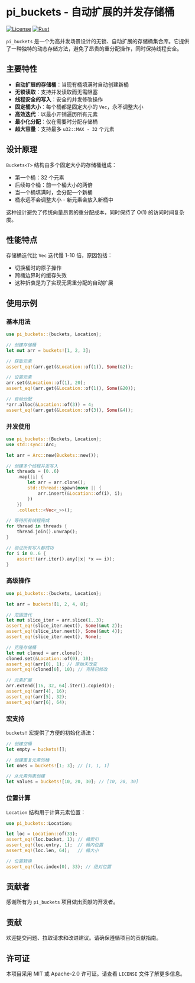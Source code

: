 # pi_buckets - 自动扩展的并发存储桶

[![License](https://img.shields.io/badge/license-MIT%2FApache--2.0-blue.svg)](https://github.com/yourusername/pi_buckets)
[![Rust](https://img.shields.io/badge/rust-nightly-red.svg)](https://www.rust-lang.org)

`pi_buckets` 是一个为高并发场景设计的无锁、自动扩展的存储桶集合库。它提供了一种独特的动态存储方法，避免了昂贵的重分配操作，同时保持线程安全。

## 主要特性

- **自动扩展的存储桶**：当现有桶填满时自动创建新桶
- **无锁读取**：支持并发读取而无需阻塞
- **线程安全的写入**：安全的并发修改操作
- **固定桶大小**：每个桶都是固定大小的 `Vec`，永不调整大小
- **高效迭代**：以最小开销遍历所有元素
- **最小化分配**：仅在需要时分配存储桶
- **超大容量**：支持最多 `u32::MAX - 32` 个元素

## 设计原理

`Buckets<T>` 结构由多个固定大小的存储桶组成：
- 第一个桶：32 个元素
- 后续每个桶：前一个桶大小的两倍
- 当一个桶填满时，会分配一个新桶
- 桶永远不会调整大小 - 新元素会放入新桶中

这种设计避免了传统向量昂贵的重分配成本，同时保持了 O(1) 的访问时间复杂度。

## 性能特点

存储桶迭代比 `Vec` 迭代慢 1-10 倍，原因包括：
- 切换桶时的原子操作
- 跨桶边界时的缓存失效
- 这种折衷是为了实现无需重分配的自动扩展

## 使用示例

### 基本用法

```rust
use pi_buckets::{buckets, Location};

// 创建存储桶
let mut arr = buckets![1, 2, 3];

// 获取元素
assert_eq!(arr.get(&Location::of(1)), Some(&2));

// 设置元素
arr.set(&Location::of(1), 20);
assert_eq!(arr.get(&Location::of(1)), Some(&20));

// 自动分配
*arr.alloc(&Location::of(3)) = 4;
assert_eq!(arr.get(&Location::of(3)), Some(&4));

```

### 并发使用
```rust
use pi_buckets::{Buckets, Location};
use std::sync::Arc;

let arr = Arc::new(Buckets::new());

// 创建多个线程并发写入
let threads = (0..6)
    .map(|i| {
        let arr = arr.clone();
        std::thread::spawn(move || {
            arr.insert(&Location::of(i), i);
        })
    })
    .collect::<Vec<_>>();

// 等待所有线程完成
for thread in threads {
    thread.join().unwrap();
}

// 验证所有写入都成功
for i in 0..6 {
    assert!(arr.iter().any(|x| *x == i));
}
```

### 高级操作

```rust
use pi_buckets::{buckets, Location};

let arr = buckets![1, 2, 4, 8];

// 范围迭代
let mut slice_iter = arr.slice(1..3);
assert_eq!(slice_iter.next(), Some(&mut 2));
assert_eq!(slice_iter.next(), Some(&mut 4));
assert_eq!(slice_iter.next(), None);

// 克隆存储桶
let mut cloned = arr.clone();
cloned.set(&Location::of(0), 10);
assert_eq!(arr[0], 1); // 原始未改变
assert_eq!(cloned[0], 10); // 克隆已修改

// 元素扩展
arr.extend([16, 32, 64].iter().copied());
assert_eq!(arr[4], 16);
assert_eq!(arr[5], 32);
assert_eq!(arr[6], 64);

```

### 宏支持
`buckets!` 宏提供了方便的初始化语法：
```rust
// 创建空桶
let empty = buckets![];

// 创建重复元素的桶
let ones = buckets![1; 3]; // [1, 1, 1]

// 从元素列表创建
let values = buckets![10, 20, 30]; // [10, 20, 30]
```

### 位置计算
`Location` 结构用于计算元素位置：

```rust
use pi_buckets::Location;

let loc = Location::of(33);
assert_eq!(loc.bucket, 1); // 桶索引
assert_eq!(loc.entry, 1);  // 桶内位置
assert_eq!(loc.len, 64);   // 桶大小

// 位置转换
assert_eq!(loc.index(0), 33); // 绝对位置
```

## 贡献者

感谢所有为 `pi_buckets` 项目做出贡献的开发者。

## 贡献

欢迎提交问题、拉取请求和改进建议。请确保遵循项目的贡献指南。

## 许可证

本项目采用 MIT 或 Apache-2.0 许可证。请查看 `LICENSE` 文件了解更多信息。